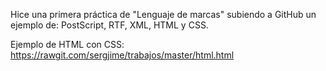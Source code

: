 Hice una primera práctica de "Lenguaje de marcas" subiendo a GitHub un ejemplo de: PostScript, RTF, XML, HTML y CSS.

Ejemplo de HTML con CSS: https://rawgit.com/sergjime/trabajos/master/html.html
